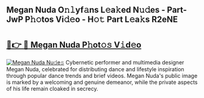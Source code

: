 ## Megan Nuda O𝚗𝚕yf𝚊ns L𝚎a𝚔ed N𝚞𝚍es - Part-JwP P𝚑𝚘tos Vi𝚍𝚎o - H𝚘𝚝 Part L𝚎a𝚔s R2eNE

# <h2><a href="http://kfeuke.oniu.top/?m=Megan+Nuda">🔗👉 🔴 Megan Nuda P𝚑ot𝚘𝚜 V𝚒d𝚎o</a></h2>

[![Megan Nuda Nu𝚍e𝚜](https://i.imgur.com/0qMVB7G.gif)](http://kfeuke.oniu.top/?m=Megan+Nuda)
Cybernetic performer and multimedia designer Megan Nuda, celebrated for distributing dance and lifestyle inspiration through popular dance trends and brief videos. Megan Nuda's public image is marked by a welcoming and genuine demeanor, while the private aspects of his life remain cloaked in secrecy.  
